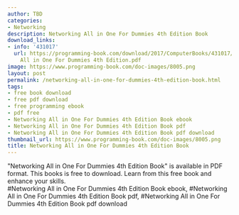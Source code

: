 ```yaml
---
author: TBD
categories:
- Networking
description: Networking All in One For Dummies 4th Edition Book
download_links:
- info: '431017'
  url: https://programming-book.com/download/2017/ComputerBooks/431017/Networking
    All in One For Dummies 4th Edition.pdf
image: https://www.programming-book.com/doc-images/8005.png
layout: post
permalink: /networking-all-in-one-for-dummies-4th-edition-book.html
tags:
- free book download
- free pdf download
- free programming ebook
- pdf free
- Networking All in One For Dummies 4th Edition Book ebook
- Networking All in One For Dummies 4th Edition Book pdf
- Networking All in One For Dummies 4th Edition Book pdf download
thumbnail_url: https://www.programming-book.com/doc-images/8005.png
title: Networking All in One For Dummies 4th Edition Book
---
```


 
<div class="item-desc text-justify">
  "Networking All in One For Dummies 4th Edition Book" is available in PDF format. This books is free to download. Learn from this free book and enhance your skills.
  <br>
  #Networking All in One For Dummies 4th Edition Book ebook, #Networking All in One For Dummies 4th Edition Book pdf, #Networking All in One For Dummies 4th Edition Book pdf download
</div>